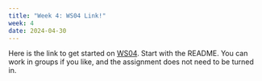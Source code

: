 ```yaml
---
title: "Week 4: WS04 Link!"
week: 4
date: 2024-04-30
---
```


<!-- <a href="" target="_blank">link</a> -->
<!-- <a href="https://tudelft-citg.github.io/HOS-prob-design/unlisted/assignment.html" target="_blank">Start HW 1</a> -->

Here is the link to get started on [WS04](https://classroom.github.com/a/fDKbZqwI). Start with the README. You can work in groups if you like, and the assignment does not need to be turned in.